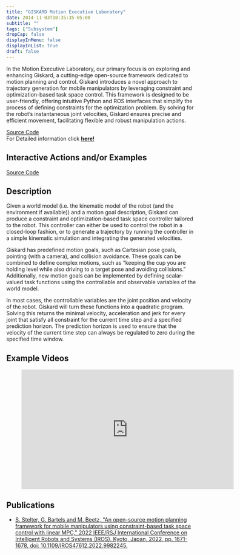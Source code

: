 ```yaml
---
title: "GISKARD Motion Executive Laboratory"
date: 2014-11-03T10:35:35-05:00
subtitle: ""
tags: ["Subsystem"]
dropCap: false
displayInMenu: false
displayInList: true
draft: false
---
```


In the Motion Executive Laboratory, our primary focus is on exploring and enhancing
Giskard, a cutting-edge open-source framework dedicated to motion planning and
control. Giskard introduces a novel approach to trajectory generation for mobile
manipulators by leveraging constraint and optimization-based task space control.
This framework is designed to be user-friendly, offering intuitive Python and ROS
interfaces that simplify the process of defining constraints for the optimization
problem. By solving for the robot’s instantaneous joint velocities, Giskard ensures
precise and efficient movement, facilitating flexible and robust manipulation actions.

<div class="hidde-after-preview">
<!-- <a class="btn btn-primary" target="_blank" href="">Run Code</a> -->
<a class="btn btn-success" target="_blank" href="https://github.com/SemRoCo/giskardpy">Source Code</a>
</div>

<div class="hidde-after-preview">
  For Detailed information click
  <a class="btn btn-success" target="_blank" href="giskard-motion-executive-laboratory"><b>here!</b></a>
</div>

<!--more-->

<!-- <div class="main-well-flex-container" style="margin:20px;align-items: center;">

  <div style="flex:30%;">
      <img src="profile_picture.png" style="clip-path: circle(35%);">
  </div>

  <div style="flex:70%;">
    <h3>Replace with Name</h3>
    Tel:     +49 XXXXXXXXXX <br>
    Fax:     +49 XXXXXXXXXX <br>
    Mail:    <a href="mailto:XXXXXXX@cs.uni-bremen.de">XXXXXX@cs.uni-bremen.de</a> <br>
    <a style="color:red" href="https://ai.uni-bremen.de/team/XXXXXXXXX">
      <span style="font-size: 15px;">Profile</span>
    </a>
  </div>

</div> -->

Interactive Actions and/or Examples
---

<div>
<!-- <a class="btn btn-primary" target="_blank" href="">Run Code</a> -->
<a class="btn btn-success" target="_blank" href="https://github.com/SemRoCo/giskardpy">Source Code</a>
</div>
 

Description
---
Given a world model (i.e. the kinematic model of the robot (and the environment if available)) and a motion goal description, Giskard can produce a constraint and optimization-based task space controller tailored to the robot.
This controller can either be used to control the robot in a closed-loop fashion, or to generate a trajectory by running the controller in a simple kinematic simulation and integrating the generated velocities.

Giskard has predefined motion goals, such as Cartesian pose goals, pointing (with a camera), and collision avoidance.
These goals can be combined to define complex motions, such as “keeping the cup you are holding level while also driving to a target pose and avoiding collisions.”
Additionally, new motion goals can be implemented by defining scalar-valued task functions using the controllable and observable variables of the world model.

In most cases, the controllable variables are the joint position and velocity of the robot.
Giskard will turn these functions into a quadratic program.
Solving this returns the minimal velocity, acceleration and jerk for every joint that satisfy all constraint for the current time step and a specified prediction horizon.
The prediction horizon is used to ensure that the velocity of the current time step can always be regulated to zero during the specified time window.

Example Videos
---

<figure class="video_container">
  <iframe width="560" height="315" src="https://www.youtube.com/embed/eClBmM-02Mo?si=DKTMslYiyGWDZj7L" title="YouTube video player" frameborder="0" allow="accelerometer; autoplay; clipboard-write; encrypted-media; gyroscope; picture-in-picture; web-share" allowfullscreen="true"></iframe>
</figure>


Publications
---

- [S. Stelter, G. Bartels and M. Beetz, "An open-source motion planning framework for mobile manipulators using constraint-based task space control with linear MPC," 2022 IEEE/RSJ International Conference on Intelligent Robots and Systems (IROS), Kyoto, Japan, 2022, pp. 1671-1678, doi: 10.1109/IROS47612.2022.9982245.](https://ieeexplore.ieee.org/document/9982245)

